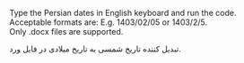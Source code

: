 Type the Persian dates in English keyboard and run the code. 
<br>
Acceptable  formats are: E.g. 1403/02/05 or 1403/2/5.
<br>Only .docx files are supported.

تبدیل کننده تاریخ شمسی به تاریخ میلادی در فایل ورد.
